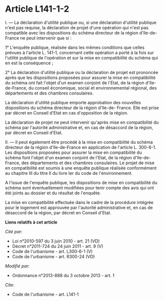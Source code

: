 # Article L141-1-2

I. ― La déclaration d'utilité publique ou, si une déclaration d'utilité publique n'est pas requise, la déclaration de projet
d'une opération qui n'est pas compatible avec les dispositions du schéma directeur de la région d'Ile-de-France ne peut
intervenir que si : 

1° L'enquête publique, réalisée dans les mêmes conditions que celles prévues à l'article L. 141-1, concernant cette opération
a porté à la fois sur l'utilité publique de l'opération et sur la mise en compatibilité du schéma qui en est la
conséquence ; 

2° La déclaration d'utilité publique ou la déclaration de projet est prononcée après que les dispositions proposées pour
assurer la mise en compatibilité du schéma ont fait l'objet d'un examen conjoint de l'Etat, de la région d'Ile-de-France, du
conseil économique, social et environnemental régional, des départements et des chambres consulaires. 

La déclaration d'utilité publique emporte approbation des nouvelles dispositions du schéma directeur de la région d'Ile-de-
France. Elle est prise par décret en Conseil d'Etat en cas d'opposition de la région. 

La déclaration de projet ne peut intervenir qu'après mise en compatibilité du schéma par l'autorité administrative et, en cas
de désaccord de la région, par décret en Conseil d'Etat. 

II. ― Il peut également être procédé à la mise en compatibilité du schéma directeur de la région d'Ile-de-France en
application de l'article L. 300-6-1. Les dispositions proposées pour assurer la mise en compatibilité du schéma font l'objet
d'un examen conjoint de l'Etat, de la région d'Ile-de-France, des départements et des chambres consulaires. Le projet de mise
en compatibilité est soumis à une enquête publique réalisée conformément au chapitre III du titre II du livre Ier du code de
l'environnement. 

A l'issue de l'enquête publique, les dispositions de mise en compatibilité du schéma sont éventuellement modifiées pour tenir
compte des avis qui ont été joints au dossier et du résultat de l'enquête. 

La mise en compatibilité effectuée dans le cadre de la procédure intégrée pour le logement est approuvée par l'autorité
administrative et, en cas de désaccord de la région, par décret en Conseil d'Etat.

**Liens relatifs à cet article**

_Cité par_:

  - Loi n°2010-597 du 3 juin 2010 - art. 21 (VD)
  - Décret n°2011-724 du 24 juin 2011 - art. 9 (V)
  - Code de l'urbanisme - art. L300-6-1 (V)
  - Code de l'urbanisme - art. R300-24 (VD)

_Modifié par_:

  - Ordonnance n°2013-888 du 3 octobre 2013 - art. 1

_Cite_:

  - Code de l'urbanisme - art. L141-1

